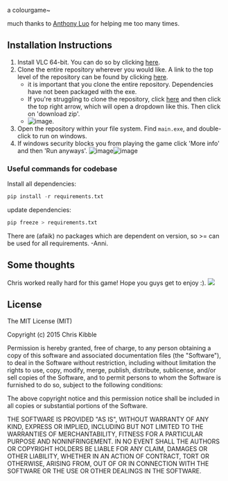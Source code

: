 a colourgame~

much thanks to [Anthony Luo](https://github.com/antholuo) for helping me too many times.

## Installation Instructions

1. Install VLC 64-bit. You can do so by clicking [here](https://get.videolan.org/vlc/3.0.16/win64/vlc-3.0.16-win64.exe).
2. Clone the entire repository wherever you would like. A link to the top level of the repository can be found by clicking [here](https://github.com/Chrisytz/I-Love-Hue-python-ver).
    - it is important that you clone the entire repository. Dependencies have not been packaged with the exe.
    - If you're struggling to clone the repository, click [here](https://github.com/Chrisytz/I-Love-Hue-python-ver) and then click the top right arrow, which will open a dropdown like this. Then click on 'download zip'.
    - ![image](https://user-images.githubusercontent.com/45152791/126379142-161d5f31-77d1-49f9-a0c1-aee835504ad9.png). 
3. Open the repository within your file system. Find `main.exe`, and double-click to run on windows.
4. If windows security blocks you from playing the game click 'More info' and then 'Run anyways'.
![image](https://user-images.githubusercontent.com/52107461/126377564-a232f23a-10ab-40e5-bd07-b351bda47d17.png)![image](https://user-images.githubusercontent.com/52107461/126377733-dadaeb99-c9f6-4032-ac65-60eb7829b0d2.png)


### Useful commands for codebase
Install all dependencies:
```python
pip install -r requirements.txt
```
update dependencies:
```python
pip freeze > requirements.txt
```

There are (afaik) no packages which are dependent on version, so >= can be used for all requirements. -Anni.

## Some thoughts
Chris worked really hard for this game! Hope you guys get to enjoy :).
![](https://d.newsweek.com/en/full/822411/pikachu-640x360-pokemon-anime.jpg?w=1600&h=1600&q=88&f=b65592079ef009b8b80897ddb8660b29)


## License
 
The MIT License (MIT)

Copyright (c) 2015 Chris Kibble

Permission is hereby granted, free of charge, to any person obtaining a copy of this software and associated documentation files (the "Software"), to deal in the Software without restriction, including without limitation the rights to use, copy, modify, merge, publish, distribute, sublicense, and/or sell copies of the Software, and to permit persons to whom the Software is furnished to do so, subject to the following conditions:

The above copyright notice and this permission notice shall be included in all copies or substantial portions of the Software.

THE SOFTWARE IS PROVIDED "AS IS", WITHOUT WARRANTY OF ANY KIND, EXPRESS OR IMPLIED, INCLUDING BUT NOT LIMITED TO THE WARRANTIES OF MERCHANTABILITY, FITNESS FOR A PARTICULAR PURPOSE AND NONINFRINGEMENT. IN NO EVENT SHALL THE AUTHORS OR COPYRIGHT HOLDERS BE LIABLE FOR ANY CLAIM, DAMAGES OR OTHER LIABILITY, WHETHER IN AN ACTION OF CONTRACT, TORT OR OTHERWISE, ARISING FROM, OUT OF OR IN CONNECTION WITH THE SOFTWARE OR THE USE OR OTHER DEALINGS IN THE SOFTWARE.
